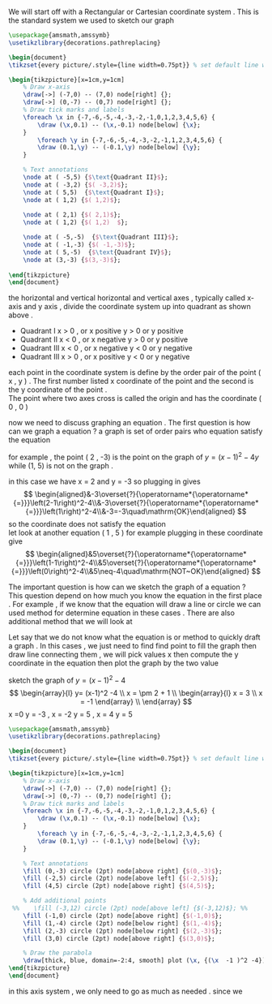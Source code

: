
We will start off with a    Rectangular or Cartesian coordinate system  .   This is the standard system  we used to sketch our graph  

```tikz
\usepackage{amsmath,amssymb}
\usetikzlibrary{decorations.pathreplacing}

\begin{document}
\tikzset{every picture/.style={line width=0.75pt}} % set default line width

\begin{tikzpicture}[x=1cm,y=1cm]
    % Draw x-axis
    \draw[->] (-7,0) -- (7,0) node[right] {};
    \draw[->] (0,-7) -- (0,7) node[right] {};
    % Draw tick marks and labels
    \foreach \x in {-7,-6,-5,-4,-3,-2,-1,0,1,2,3,4,5,6} {
        \draw (\x,0.1) -- (\x,-0.1) node[below] {\x};
    }
        \foreach \y in {-7,-6,-5,-4,-3,-2,-1,1,2,3,4,5,6} {
        \draw (0.1,\y) -- (-0.1,\y) node[below] {\y};
    }

    % Text annotations  
	\node at ( -5,5) {$\text{Quadrant II}$};
    \node at ( -3,2) {$( -3,2)$}; 
    \node at ( 5,5)  {$\text{Quadrant I}$};
    \node at ( 1,2) {$( 1,2)$};
    
    \node at ( 2,1) {$( 2,1)$};
    \node at ( 1,2) {$( 1,2)  $};

	\node at ( -5,-5)  {$\text{Quadrant III}$};
    \node at ( -1,-3) {$( -1,-3)$}; 
    \node at ( 5,-5)  {$\text{Quadrant IV}$};
    \node at (3,-3) {$(3,-3)$};
    
\end{tikzpicture}
\end{document}


```
the horizontal  and vertical   horizontal and vertical  axes ,  typically called   x-axis and  y axis  ,  divide the  coordinate system  up into  quadrant   as shown  above  . 

-  Quadrant I   x >  0    ,  or  x  positive  y   >  0  or  y positive  
- Quadrant II    x <  0    ,  or  x  negative    y   >  0  or  y positive   
- Quadrant III  x <   0    ,  or  x  negative  y   <  0  or  y  negative  
- Quadrant III  x >   0    ,  or  x  positive   y   <  0  or  y  negative 

each  point in the coordinate system  is define by the order  pair  of the point ( x  ,   y  )   .  The first number listed x  coordinate  of the point and the second  is the y   coordinate of the  point  .  
The point where two axes  cross is called the  origin  and  has the coordinate  ( 0  , 0  ) 

now we  need to discuss graphing an equation  . The first question  is  how can  we graph  a equation ?   a  graph is  set of order  pairs  who equation satisfy    the equation  

for example , the  point ( 2 ,   -3)  is the point on the graph  of   $y=(x−1)^2−4y$ while  (1, 5)   is not on the graph  .  

in this case  we have x    = 2  and  y  =  -3   so  plugging   in gives  
$$
\begin{aligned}&-3\overset{?}{\operatorname*{\operatorname*{=}}}\left(2-1\right)^2-4\\&-3\overset{?}{\operatorname*{\operatorname*{=}}}\left(1\right)^2-4\\&-3=-3\quad\mathrm{OK}\end{aligned}
$$
so the coordinate  does not satisfy the equation   
let  look  at another equation   ( 1  ,  5 ) for example   plugging in these coordinate give  
$$
\begin{aligned}&5\overset{?}{\operatorname*{\operatorname*{=}}}\left(1-1\right)^2-4\\&5\overset{?}{\operatorname*{\operatorname*{=}}}\left(0\right)^2-4\\&5\neq-4\quad\mathrm{NOT~OK}\end{aligned}
$$

The important question is  how can  we sketch the graph  of a  equation  ?   
This question depend  on how much you know the equation in the first place  . For example  ,   if  we know that the  equation will draw  a line or circle  we can  used  method for determine   equation in these cases .  There  are  also  additional method that we will look at  

Let say that  we do not  know what the equation  is  or   method to  quickly  draft  a graph  . In this cases  , we just need to find  find  point to fill the graph then draw  line connecting them ,  we will  pick  values  x then compute the  y coordinate  in the  equation  then  plot the graph  by the two  value  

sketch the  graph  of $y= (x-1)^2  -4$  
$$
\begin{array}{l}
y= (x-1)^2  -4     \\
x = \pm 2  + 1  \\
\begin{array}{l} 
x  =  3  \\
x =   -1  
\end{array} \\ 
\end{array}
$$
x   =0     y  =   -3  ,  x   =  -2  y   = 5  ,  x   =  4   y   = 5 

```tikz
\usepackage{amsmath,amssymb}
\usetikzlibrary{decorations.pathreplacing}

\begin{document}
\tikzset{every picture/.style={line width=0.75pt}} % set default line width

\begin{tikzpicture}[x=1cm,y=1cm]
    % Draw x-axis
    \draw[->] (-7,0) -- (7,0) node[right] {};
    \draw[->] (0,-7) -- (0,7) node[right] {};
    % Draw tick marks and labels
    \foreach \x in {-7,-6,-5,-4,-3,-2,-1,0,1,2,3,4,5,6} {
        \draw (\x,0.1) -- (\x,-0.1) node[below] {\x};
    }
        \foreach \y in {-7,-6,-5,-4,-3,-2,-1,1,2,3,4,5,6} {
        \draw (0.1,\y) -- (-0.1,\y) node[below] {\y};
    }

    % Text annotations  
    \fill (0,-3) circle (2pt) node[above right] {$(0,-3)$};
    \fill (-2,5) circle (2pt) node[above left] {$(-2,5)$};
    \fill (4,5) circle (2pt) node[above right] {$(4,5)$};

    % Add additional points
 %%    \fill (-3,12) circle (2pt) node[above left] {$(-3,12)$}; %%
    \fill (-1,0) circle (2pt) node[above right] {$(-1,0)$};
    \fill (1,-4) circle (2pt) node[below right] {$(1,-4)$};
    \fill (2,-3) circle (2pt) node[below right] {$(2,-3)$};
    \fill (3,0) circle (2pt) node[above right] {$(3,0)$};

    % Draw the parabola
    \draw[thick, blue, domain=-2:4, smooth] plot (\x, {(\x  -1 )^2 -4});
\end{tikzpicture}
\end{document}


``` 


 in this  axis system  ,  we  only   need to  go as much  as needed   .  since  we  